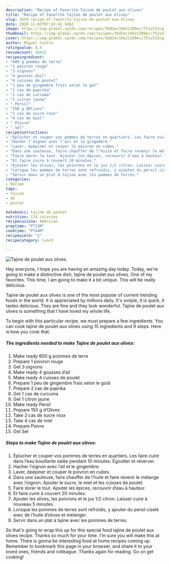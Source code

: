 ```yaml
---
description: "Recipe of Favorite Tajine de poulet aux olives"
title: "Recipe of Favorite Tajine de poulet aux olives"
slug: 3650-recipe-of-favorite-tajine-de-poulet-aux-olives
date: 2020-11-03T07:43:41.936Z
image: https://img-global.cpcdn.com/recipes/3bd2ec16b21209ec/751x532cq70/tajine-de-poulet-aux-olives-photo-principale-de-la-recette.jpg
thumbnail: https://img-global.cpcdn.com/recipes/3bd2ec16b21209ec/751x532cq70/tajine-de-poulet-aux-olives-photo-principale-de-la-recette.jpg
cover: https://img-global.cpcdn.com/recipes/3bd2ec16b21209ec/751x532cq70/tajine-de-poulet-aux-olives-photo-principale-de-la-recette.jpg
author: Miguel Castro
ratingvalue: 4.4
reviewcount: 26421
recipeingredient:
- "600 g pommes de terre"
- "1 poivron rouge"
- "3 oignons"
- "4 gousses dail"
- "4 cuisses de poulet"
- "1 peu de gingembre frais selon le got"
- "2 cas de paprika"
- "1 cas de curcuma"
- "1 citron jaune"
- " Persil"
- "150 g dOlives"
- "2 cas de sucre roux"
- "4 cas de miel"
- " Poivre"
- " Sel"
recipeinstructions:
- "Éplucher et couper vos pommes de terres en quartiers. Les faire cuire dans l’eau bouillante salée pendant 10 minutes. Égoutter et réserver."
- "Hacher l’oignon avec l’ail et le gingembre."
- "Laver, épépiner et couper le poivron en cubes."
- "Dans une sauteuse, faire chauffer de l’huile et faire revenir le mélange avec l’oignon. Ajouter le sucre, le miel et les cuisses de poulet."
- "Faire dorer le tout. Ajouter les épices, recouvrir d’eau à hauteur."
- "Et faire cuire à couvert 20 minutes."
- "Ajouter les olives, les poivrons et le jus 1/2 citron. Laisser cuire à nouveau 5 minutes."
- "Lorsque les pommes de terres sont refroidis, y ajouter du persil ciselé avec de l’huile d’olives et mélanger."
- "Servir dans un plat à tajine avec les pommes de terres."
categories:
- Recipe
tags:
- tajine
- de
- poulet

katakunci: tajine de poulet 
nutrition: 174 calories
recipecuisine: American
preptime: "PT13M"
cooktime: "PT44M"
recipeyield: "2"
recipecategory: Lunch

---
```



![Tajine de poulet aux olives](https://img-global.cpcdn.com/recipes/3bd2ec16b21209ec/751x532cq70/tajine-de-poulet-aux-olives-photo-principale-de-la-recette.jpg)

Hey everyone, I hope you are having an amazing day today. Today, we're going to make a distinctive dish, tajine de poulet aux olives. One of my favorites. This time, I am going to make it a bit unique. This will be really delicious.



Tajine de poulet aux olives is one of the most popular of current trending foods in the world. It is appreciated by millions daily. It's simple, it is quick, it tastes delicious. They are fine and they look wonderful. Tajine de poulet aux olives is something that I have loved my whole life.


To begin with this particular recipe, we must prepare a few ingredients. You can cook tajine de poulet aux olives using 15 ingredients and 9 steps. Here is how you cook that.

<!--inarticleads1-->

##### The ingredients needed to make Tajine de poulet aux olives:

1. Make ready 600 g pommes de terre
1. Prepare 1 poivron rouge
1. Get 3 oignons
1. Make ready 4 gousses d’ail
1. Make ready 4 cuisses de poulet
1. Prepare 1 peu de gingembre frais selon le goût
1. Prepare 2 cas de paprika
1. Get 1 cas de curcuma
1. Get 1 citron jaune
1. Make ready  Persil
1. Prepare 150 g d’Olives
1. Take 2 cas de sucre roux
1. Take 4 cas de miel
1. Prepare  Poivre
1. Get  Sel




<!--inarticleads2-->

##### Steps to make Tajine de poulet aux olives:

1. Éplucher et couper vos pommes de terres en quartiers. Les faire cuire dans l’eau bouillante salée pendant 10 minutes. Égoutter et réserver.
1. Hacher l’oignon avec l’ail et le gingembre.
1. Laver, épépiner et couper le poivron en cubes.
1. Dans une sauteuse, faire chauffer de l’huile et faire revenir le mélange avec l’oignon. Ajouter le sucre, le miel et les cuisses de poulet.
1. Faire dorer le tout. Ajouter les épices, recouvrir d’eau à hauteur.
1. Et faire cuire à couvert 20 minutes.
1. Ajouter les olives, les poivrons et le jus 1/2 citron. Laisser cuire à nouveau 5 minutes.
1. Lorsque les pommes de terres sont refroidis, y ajouter du persil ciselé avec de l’huile d’olives et mélanger.
1. Servir dans un plat à tajine avec les pommes de terres.




So that's going to wrap this up for this special food tajine de poulet aux olives recipe. Thanks so much for your time. I'm sure you will make this at home. There is gonna be interesting food at home recipes coming up. Remember to bookmark this page in your browser, and share it to your loved ones, friends and colleague. Thanks again for reading. Go on get cooking!
